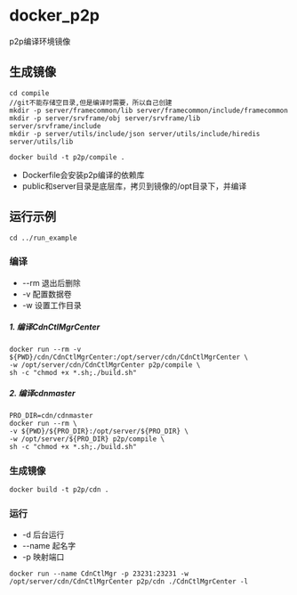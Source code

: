 # docker_p2p
p2p编译环境镜像

## 生成镜像
```
cd compile
//git不能存储空目录,但是编译时需要，所以自己创建
mkdir -p server/framecommon/lib server/framecommon/include/framecommon
mkdir -p server/srvframe/obj server/srvframe/lib server/srvframe/include
mkdir -p server/utils/include/json server/utils/include/hiredis server/utils/lib

docker build -t p2p/compile .
```
- Dockerfile会安装p2p编译的依赖库
- public和server目录是底层库，拷贝到镜像的/opt目录下，并编译

## 运行示例

```cd ../run_example```

### 编译

- --rm 退出后删除
- -v 配置数据卷
- -w 设置工作目录

##### 1. 编译CdnCtlMgrCenter
```
docker run --rm -v ${PWD}/cdn/CdnCtlMgrCenter:/opt/server/cdn/CdnCtlMgrCenter \
-w /opt/server/cdn/CdnCtlMgrCenter p2p/compile \
sh -c "chmod +x *.sh;./build.sh"
```

##### 2. 编译cdnmaster
```
PRO_DIR=cdn/cdnmaster
docker run --rm \
-v ${PWD}/${PRO_DIR}:/opt/server/${PRO_DIR} \
-w /opt/server/${PRO_DIR} p2p/compile \
sh -c "chmod +x *.sh;./build.sh"
```

### 生成镜像
```
docker build -t p2p/cdn .
```

### 运行
- -d 后台运行
- --name 起名字
- -p 映射端口

```
docker run --name CdnCtlMgr -p 23231:23231 -w /opt/server/cdn/CdnCtlMgrCenter p2p/cdn ./CdnCtlMgrCenter -l
```
